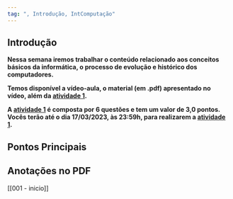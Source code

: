 ```yaml
---
tag: ", Introdução, IntComputação"
---
```

## Introdução

**Nessa semana iremos trabalhar o conteúdo relacionado aos conceitos básicos da informática, o processo de evolução e histórico dos computadores.**

**Temos disponível a vídeo-aula, o material (em .pdf) apresentado no vídeo, além da [atividade 1](https://ava.uft.edu.br/ead/mod/quiz/view.php?id=44601 "Atividade 1").**

**A [atividade 1](https://ava.uft.edu.br/ead/mod/quiz/view.php?id=44601 "Atividade 1") é composta por 6 questões e tem um valor de 3,0 pontos. Vocês terão até o dia 17/03/2023, às 23:59h, para realizarem a [atividade 1](https://ava.uft.edu.br/ead/mod/quiz/view.php?id=44601 "Atividade 1").**

## Pontos Principais

## Anotações no PDF

[[001 - inicio]]


